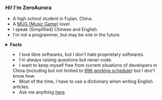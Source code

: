 ### Hi! I'm ZeroAurora

- A high school student in Fujian, China.
- A [MUG (Music Game)](https://en.wikipedia.org/wiki/Music_video_game) lover.
- I speak (Simplified) Chinese and English.
- I'm not a programmer, but may be one in the future.

<details><summary><b>Facts</b></summmary>

- I love libre softwares, but I don't hate proprietary softwares.
- I'm always raising questions but never code.
- I want to keep myself free from current situations of developers in China (including but not limited to [996 working schedule](https://996.icu/#/en_US)) but I don't know *how*.
- Most of the time, I have to use a dictionary when writing English articles.
- Ask me anything [here](https://github.com/ZeroAurora/ZeroAurora/issues).

</details>
